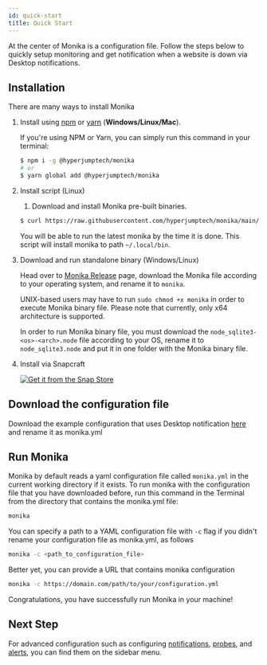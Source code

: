```yaml
---
id: quick-start
title: Quick Start
---
```


At the center of Monika is a configuration file. Follow the steps below to quickly setup monitoring and get notification when a website is down via Desktop notifications.

## Installation

There are many ways to install Monika

1. Install using [npm](https://npmjs.com) or [yarn](https://yarnpkg.com) (**Windows/Linux/Mac**).

   If you're using NPM or Yarn, you can simply run this command in your terminal:

   ```bash
   $ npm i -g @hyperjumptech/monika
   # or
   $ yarn global add @hyperjumptech/monika
   ```

2. Install script (Linux)

   1. Download and install Monika pre-built binaries.

   ```bash
   $ curl https://raw.githubusercontent.com/hyperjumptech/monika/main/scripts/monika-install.sh | sh
   ```

   You will be able to run the latest monika by the time it is done. This script will install monika to path `~/.local/bin`.

3. Download and run standalone binary (Windows/Linux)

   Head over to [Monika Release](https://github.com/hyperjumptech/monika/releases) page, download the Monika file according to your operating system, and rename it to `monika`.

   UNIX-based users may have to run `sudo chmod +x monika` in order to execute Monika binary file. Please note that currently, only x64 architecture is supported.

   In order to run Monika binary file, you must download the `node_sqlite3-<os>-<arch>.node` file according to your OS, rename it to `node_sqlite3.node` and put it in one folder with the Monika binary file.

4. Install via Snapcraft

   [![Get it from the Snap Store](https://snapcraft.io/static/images/badges/en/snap-store-black.svg)](https://snapcraft.io/monika)

## Download the configuration file

Download the example configuration that uses Desktop notification [here](https://raw.githubusercontent.com/hyperjumptech/monika/main/config_sample/config.desktop.example.yml) and rename it as monika.yml

## Run Monika

Monika by default reads a yaml configuration file called `monika.yml` in the current working directory if it exists. To run monika with the configuration file that you have downloaded before, run this command in the Terminal from the directory that contains the monika.yml file:

```bash
monika
```

You can specify a path to a YAML configuration file with `-c` flag if you didn't rename your configuration file as monika.yml, as follows

```bash
monika -c <path_to_configuration_file>
```

Better yet, you can provide a URL that contains monika configuration

```bash
monika -c https://domain.com/path/to/your/configuration.yml
```

Congratulations, you have successfully run Monika in your machine!

## Next Step

For advanced configuration such as configuring [notifications](https://monika.hyperjump.tech/guides/notifications), [probes](https://monika.hyperjump.tech/guides/probes), and [alerts](https://monika.hyperjump.tech/guides/alerts), you can find them on the sidebar menu.
